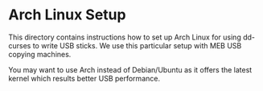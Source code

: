 # Arch Linux Setup

This directory contains instructions how to set up Arch Linux
for using dd-curses to write USB sticks. We use this particular setup
with MEB USB copying machines.

You may want to use Arch instead of Debian/Ubuntu as it offers the latest
kernel which results better USB performance.
